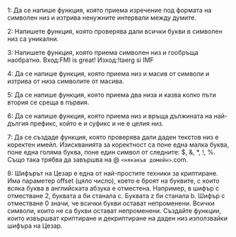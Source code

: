 1:
Да се напише функция, която приема изречение под формата на символен низ и
изтрива ненужните интервали между думите.

2:
Напишете функция, която проверява дали всички букви в символен низ са
уникални.

3:
Напишете функция, която приема символен низ и гообръща
наобратно.
Вход:FMI is great! Изход:!taerg si IMF

4:
Да се напише функция, която приема низ и масив от символи и изтрива от низа символите от масива.

5:
Да се напише функция, която приема два низа и казва колко пъти втория се среща в първия.

6:
Да се напише функция, която приема низ и връща дължината на най-дългия префикс, който е и суфикс и не е целия низ.

7:
Да се създаде функция, която проверява дали даден текстов низ е коректен имейл.
Изискванията за коректност са поне една малка буква, поне една голяма буква,
поне един символ от следните: $, &, *, !, %. Също така трябва да завършва на
@ `<някакъв домейн>`.com.

8:
Шифърът на Цезар е една от най-простите техники за криптиране. Има параметер
offset (цяло число), което е броят на буквите, с които всяка буква в английската
абзука е отместена. Например, в шифър с отместване 2, буквата a би станала c.
Буквата z би станала b. Шифър с отместване 0 значи, че всички букви остават
непроменени. Всички символи, които не са букви остават непроменени.
Създайте функции, които извършват криптиране и декриптиране на даден низ
използвайки шифъра на Цезар.
